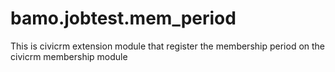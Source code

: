 # bamo.jobtest.mem_period
This is civicrm extension module that register the membership period on the civicrm membership module
